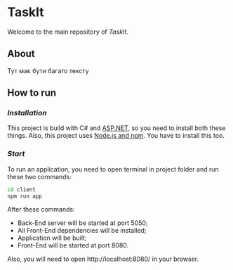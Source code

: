 # TaskIt
Welcome to the main repository of _TaskIt_.

## About
Тут має бути багато тексту 

## How to run
### _Installation_
This project is build with C# and [ASP.NET](https://dotnet.microsoft.com/download/dotnet/3.1), so you need to install both these things.
Also, this project uses [Node.js and npm](https://nodejs.org/en/). You have to install this too.

### _Start_
To run an application, you need to open terminal in project folder and run these two commands:
```sh
cd client
npm run app
```
After these commands:
- Back-End server will be started at port 5050;
- All Front-End dependencies will be installed;
- Application will be built;
- Front-End will be started at port 8080.

Also, you will need to open http://localhost:8080/ in your browser.

